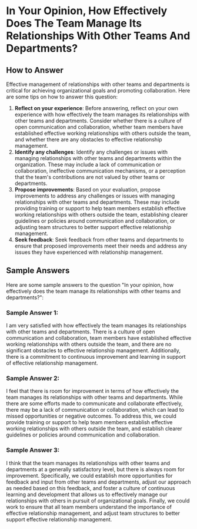 In Your Opinion, How Effectively Does The Team Manage Its Relationships With Other Teams And Departments?
================================================================================================================================

How to Answer
-------------

Effective management of relationships with other teams and departments is critical for achieving organizational goals and promoting collaboration. Here are some tips on how to answer this question:

1. **Reflect on your experience**: Before answering, reflect on your own experience with how effectively the team manages its relationships with other teams and departments. Consider whether there is a culture of open communication and collaboration, whether team members have established effective working relationships with others outside the team, and whether there are any obstacles to effective relationship management.
2. **Identify any challenges**: Identify any challenges or issues with managing relationships with other teams and departments within the organization. These may include a lack of communication or collaboration, ineffective communication mechanisms, or a perception that the team's contributions are not valued by other teams or departments.
3. **Propose improvements**: Based on your evaluation, propose improvements to address any challenges or issues with managing relationships with other teams and departments. These may include providing training or support to help team members establish effective working relationships with others outside the team, establishing clearer guidelines or policies around communication and collaboration, or adjusting team structures to better support effective relationship management.
4. **Seek feedback**: Seek feedback from other teams and departments to ensure that proposed improvements meet their needs and address any issues they have experienced with relationship management.

Sample Answers
--------------

Here are some sample answers to the question "In your opinion, how effectively does the team manage its relationships with other teams and departments?":

### Sample Answer 1:

I am very satisfied with how effectively the team manages its relationships with other teams and departments. There is a culture of open communication and collaboration, team members have established effective working relationships with others outside the team, and there are no significant obstacles to effective relationship management. Additionally, there is a commitment to continuous improvement and learning in support of effective relationship management.

### Sample Answer 2:

I feel that there is room for improvement in terms of how effectively the team manages its relationships with other teams and departments. While there are some efforts made to communicate and collaborate effectively, there may be a lack of communication or collaboration, which can lead to missed opportunities or negative outcomes. To address this, we could provide training or support to help team members establish effective working relationships with others outside the team, and establish clearer guidelines or policies around communication and collaboration.

### Sample Answer 3:

I think that the team manages its relationships with other teams and departments at a generally satisfactory level, but there is always room for improvement. Specifically, we could establish more opportunities for feedback and input from other teams and departments, adjust our approach as needed based on this feedback, and foster a culture of continuous learning and development that allows us to effectively manage our relationships with others in pursuit of organizational goals. Finally, we could work to ensure that all team members understand the importance of effective relationship management, and adjust team structures to better support effective relationship management.
